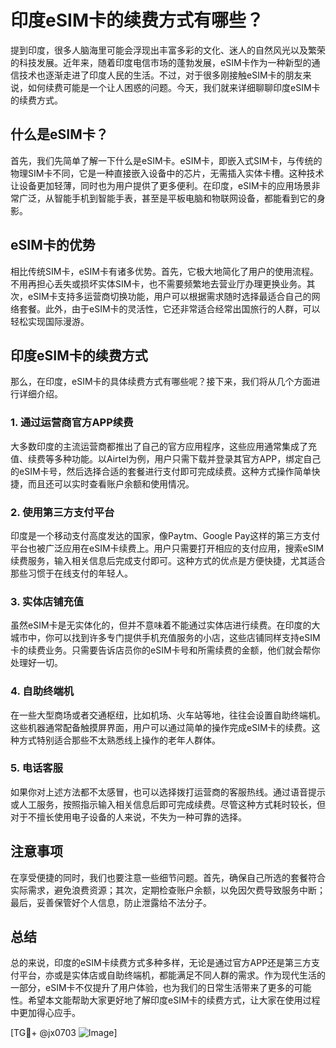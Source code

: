 # 印度eSIM卡的续费方式有哪些？

提到印度，很多人脑海里可能会浮现出丰富多彩的文化、迷人的自然风光以及繁荣的科技发展。近年来，随着印度电信市场的蓬勃发展，eSIM卡作为一种新型的通信技术也逐渐走进了印度人民的生活。不过，对于很多刚接触eSIM卡的朋友来说，如何续费可能是一个让人困惑的问题。今天，我们就来详细聊聊印度eSIM卡的续费方式。

## 什么是eSIM卡？

首先，我们先简单了解一下什么是eSIM卡。eSIM卡，即嵌入式SIM卡，与传统的物理SIM卡不同，它是一种直接嵌入设备中的芯片，无需插入实体卡槽。这种技术让设备更加轻薄，同时也为用户提供了更多便利。在印度，eSIM卡的应用场景非常广泛，从智能手机到智能手表，甚至是平板电脑和物联网设备，都能看到它的身影。

## eSIM卡的优势

相比传统SIM卡，eSIM卡有诸多优势。首先，它极大地简化了用户的使用流程。不用再担心丢失或损坏实体SIM卡，也不需要频繁地去营业厅办理更换业务。其次，eSIM卡支持多运营商切换功能，用户可以根据需求随时选择最适合自己的网络套餐。此外，由于eSIM卡的灵活性，它还非常适合经常出国旅行的人群，可以轻松实现国际漫游。

## 印度eSIM卡的续费方式

那么，在印度，eSIM卡的具体续费方式有哪些呢？接下来，我们将从几个方面进行详细介绍。

### 1. 通过运营商官方APP续费

大多数印度的主流运营商都推出了自己的官方应用程序，这些应用通常集成了充值、续费等多种功能。以Airtel为例，用户只需下载并登录其官方APP，绑定自己的eSIM卡号，然后选择合适的套餐进行支付即可完成续费。这种方式操作简单快捷，而且还可以实时查看账户余额和使用情况。

### 2. 使用第三方支付平台

印度是一个移动支付高度发达的国家，像Paytm、Google Pay这样的第三方支付平台也被广泛应用在eSIM卡续费上。用户只需要打开相应的支付应用，搜索eSIM续费服务，输入相关信息后完成支付即可。这种方式的优点是方便快捷，尤其适合那些习惯于在线支付的年轻人。

### 3. 实体店铺充值

虽然eSIM卡是无实体化的，但并不意味着不能通过实体店进行续费。在印度的大城市中，你可以找到许多专门提供手机充值服务的小店，这些店铺同样支持eSIM卡的续费业务。只需要告诉店员你的eSIM卡号和所需续费的金额，他们就会帮你处理好一切。

### 4. 自助终端机

在一些大型商场或者交通枢纽，比如机场、火车站等地，往往会设置自助终端机。这些机器通常配备触摸屏界面，用户可以通过简单的操作完成eSIM卡的续费。这种方式特别适合那些不太熟悉线上操作的老年人群体。

### 5. 电话客服

如果你对上述方法都不太感冒，也可以选择拨打运营商的客服热线。通过语音提示或人工服务，按照指示输入相关信息后即可完成续费。尽管这种方式耗时较长，但对于不擅长使用电子设备的人来说，不失为一种可靠的选择。

## 注意事项

在享受便捷的同时，我们也要注意一些细节问题。首先，确保自己所选的套餐符合实际需求，避免浪费资源；其次，定期检查账户余额，以免因欠费导致服务中断；最后，妥善保管好个人信息，防止泄露给不法分子。

## 总结

总的来说，印度的eSIM卡续费方式多种多样，无论是通过官方APP还是第三方支付平台，亦或是实体店或自助终端机，都能满足不同人群的需求。作为现代生活的一部分，eSIM卡不仅提升了用户体验，也为我们的日常生活带来了更多的可能性。希望本文能帮助大家更好地了解印度eSIM卡的续费方式，让大家在使用过程中更加得心应手。

[TG💪+ @jx0703 ![Image](https://github.com/user-attachments/assets/dbca1d08-cadb-493c-b0ec-ad6f7a83f270)]